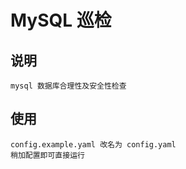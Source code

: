 # MySQL 巡检 #

## 说明  ##

    mysql 数据库合理性及安全性检查

## 使用  ##

    config.example.yaml 改名为 config.yaml 
    稍加配置即可直接运行
    
